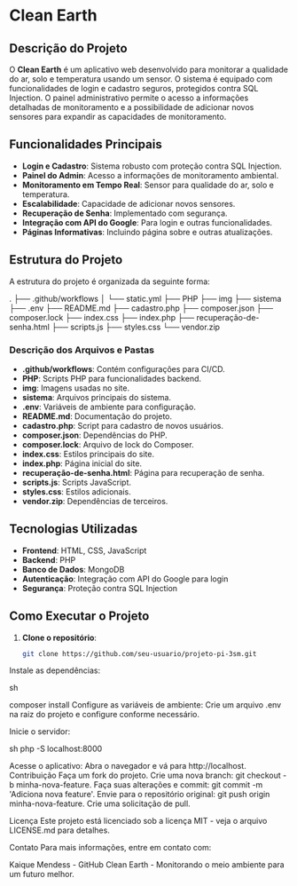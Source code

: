 # Clean Earth

## Descrição do Projeto

O **Clean Earth** é um aplicativo web desenvolvido para monitorar a qualidade do ar, solo e temperatura usando um sensor. O sistema é equipado com funcionalidades de login e cadastro seguros, protegidos contra SQL Injection. O painel administrativo permite o acesso a informações detalhadas de monitoramento e a possibilidade de adicionar novos sensores para expandir as capacidades de monitoramento.

## Funcionalidades Principais

- **Login e Cadastro**: Sistema robusto com proteção contra SQL Injection.
- **Painel do Admin**: Acesso a informações de monitoramento ambiental.
- **Monitoramento em Tempo Real**: Sensor para qualidade do ar, solo e temperatura.
- **Escalabilidade**: Capacidade de adicionar novos sensores.
- **Recuperação de Senha**: Implementado com segurança.
- **Integração com API do Google**: Para login e outras funcionalidades.
- **Páginas Informativas**: Incluindo página sobre e outras atualizações.

## Estrutura do Projeto

A estrutura do projeto é organizada da seguinte forma:

.
├── .github/workflows
│ └── static.yml
├── PHP
├── img
├── sistema
├── .env
├── README.md
├── cadastro.php
├── composer.json
├── composer.lock
├── index.css
├── index.php
├── recuperação-de-senha.html
├── scripts.js
├── styles.css
└── vendor.zip


### Descrição dos Arquivos e Pastas

- **.github/workflows**: Contém configurações para CI/CD.
- **PHP**: Scripts PHP para funcionalidades backend.
- **img**: Imagens usadas no site.
- **sistema**: Arquivos principais do sistema.
- **.env**: Variáveis de ambiente para configuração.
- **README.md**: Documentação do projeto.
- **cadastro.php**: Script para cadastro de novos usuários.
- **composer.json**: Dependências do PHP.
- **composer.lock**: Arquivo de lock do Composer.
- **index.css**: Estilos principais do site.
- **index.php**: Página inicial do site.
- **recuperação-de-senha.html**: Página para recuperação de senha.
- **scripts.js**: Scripts JavaScript.
- **styles.css**: Estilos adicionais.
- **vendor.zip**: Dependências de terceiros.

## Tecnologias Utilizadas

- **Frontend**: HTML, CSS, JavaScript
- **Backend**: PHP
- **Banco de Dados**: MongoDB
- **Autenticação**: Integração com API do Google para login
- **Segurança**: Proteção contra SQL Injection

## Como Executar o Projeto

1. **Clone o repositório**:
   ```sh
   git clone https://github.com/seu-usuario/projeto-pi-3sm.git
Instale as dependências:

sh

composer install
Configure as variáveis de ambiente:
Crie um arquivo .env na raiz do projeto e configure conforme necessário.

Inicie o servidor:

sh
php -S localhost:8000

Acesse o aplicativo:
Abra o navegador e vá para http://localhost.
Contribuição
Faça um fork do projeto.
Crie uma nova branch: git checkout -b minha-nova-feature.
Faça suas alterações e commit: git commit -m 'Adiciona nova feature'.
Envie para o repositório original: git push origin minha-nova-feature.
Crie uma solicitação de pull.


Licença
Este projeto está licenciado sob a licença MIT - veja o arquivo LICENSE.md para detalhes.

Contato
Para mais informações, entre em contato com:

Kaique Mendess - GitHub
Clean Earth - Monitorando o meio ambiente para um futuro melhor.
